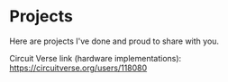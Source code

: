 # Projects
Here are projects I've done and proud to share with you.

Circuit Verse link (hardware implementations): https://circuitverse.org/users/118080
